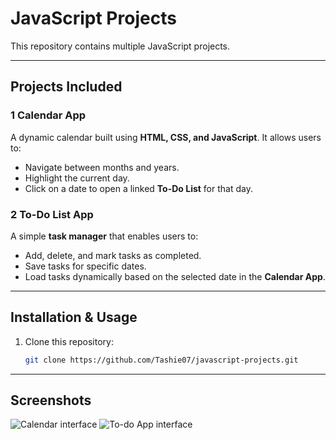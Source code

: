# JavaScript Projects

This repository contains multiple JavaScript projects.

---

## Projects Included

### **1 Calendar App**
A dynamic calendar built using **HTML, CSS, and JavaScript**. It allows users to:
- Navigate between months and years.
- Highlight the current day.
- Click on a date to open a linked **To-Do List** for that day.

### **2 To-Do List App**
A simple **task manager** that enables users to:
- Add, delete, and mark tasks as completed.
- Save tasks for specific dates.
- Load tasks dynamically based on the selected date in the **Calendar App**.

---

##  **Installation & Usage**
1. Clone this repository:
   ```sh
   git clone https://github.com/Tashie07/javascript-projects.git

---

## **Screenshots**
![Calendar interface](screenshots/calendar.png)
![To-do App interface](screenshots/todo.png)

